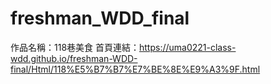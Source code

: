 # freshman_WDD_final

作品名稱：118巷美食
首頁連結：https://uma0221-class-wdd.github.io/freshman-WDD-final/Html/118%E5%B7%B7%E7%BE%8E%E9%A3%9F.html
